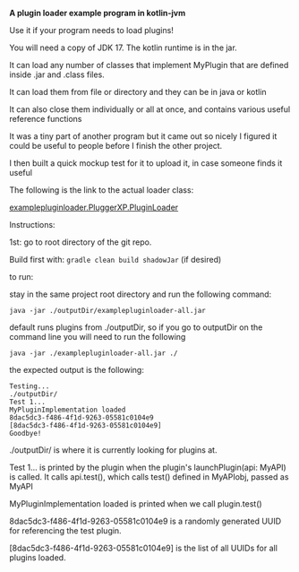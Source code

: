 **A plugin loader example program in kotlin-jvm**

Use it if your program needs to load plugins!

You will need a copy of JDK 17. The kotlin runtime is in the jar.

It can load any number of classes that implement MyPlugin that are defined inside .jar and .class files.

It can load them from file or directory and they can be in java or kotlin

It can also close them individually or all at once, and contains various useful reference functions

It was a tiny part of another program but it came out so nicely I figured it could be useful to people before I finish the other project.

I then built a quick mockup test for it to upload it, in case someone finds it useful

The following is the link to the actual loader class:

[examplepluginloader.PluggerXP.PluginLoader](examplepluginloader/src/main/kotlin/examplepluginloader/PluggerXP/PluginLoader.kt)

Instructions:

1st: go to root directory of the git repo.

Build first with: ```gradle clean build shadowJar``` (if desired)

to run:

stay in the same project root directory and run the following command:

```java -jar ./outputDir/examplepluginloader-all.jar```

default runs plugins from ./outputDir, so if you go to outputDir on the command line you will need to run the following

```java -jar ./examplepluginloader-all.jar ./```

the expected output is the following:

```
Testing...
./outputDir/
Test 1...
MyPluginImplementation loaded
8dac5dc3-f486-4f1d-9263-05581c0104e9
[8dac5dc3-f486-4f1d-9263-05581c0104e9]
Goodbye!
```

./outputDir/ is where it is currently looking for plugins at.

Test 1... is printed by the plugin when the plugin's launchPlugin(api: MyAPI) is called. It calls api.test(), which calls test() defined in MyAPIobj, passed as MyAPI

MyPluginImplementation loaded is printed when we call plugin.test()

8dac5dc3-f486-4f1d-9263-05581c0104e9 is a randomly generated UUID for referencing the test plugin.

\[8dac5dc3-f486-4f1d-9263-05581c0104e9\] is the list of all UUIDs for all plugins loaded.